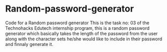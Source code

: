 # Random-password-generator
Code for a Random password generator 
This is the task no: 03 of the Technohacks Edutech internship program, this is a random password generator which basically takes the length of the password from the user along with the character sets he/she would like to include in their password and finnaly generate it.
